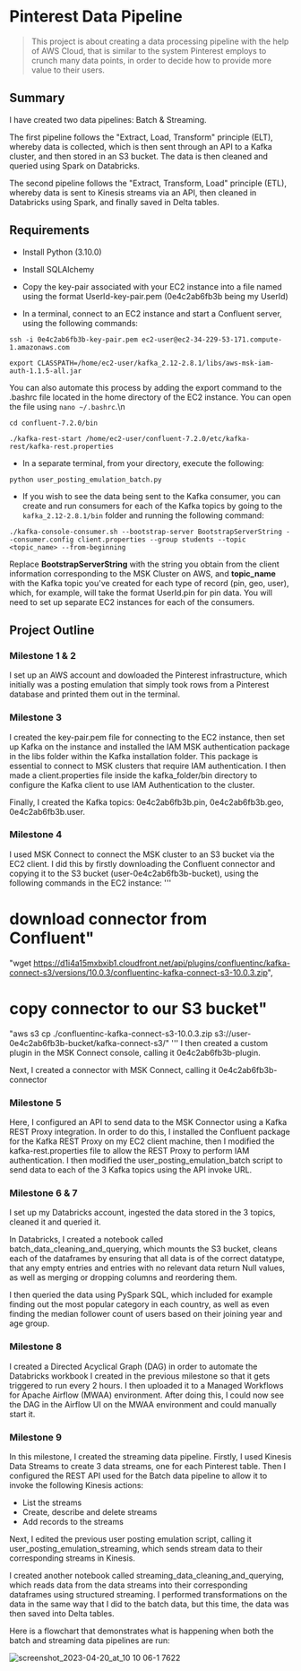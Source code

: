 # Pinterest Data Pipeline

> This project is about creating a data processing pipeline with the help of AWS Cloud, that is similar to the system Pinterest employs to crunch many data points, in order to decide how to provide more value to their users.

## Summary

I have created two data pipelines: Batch & Streaming. 

The first pipeline follows the "Extract, Load, Transform" principle (ELT), whereby data is collected, which is then sent through an API to a Kafka cluster, and then stored in an S3 bucket. The data is then cleaned and queried using Spark on Databricks.

The second pipeline follows the "Extract, Transform, Load" principle (ETL), whereby data is sent to Kinesis streams via an API, then cleaned in Databricks using Spark, and finally saved in Delta tables.

## Requirements

- Install Python (3.10.0)
- Install SQLAlchemy
- Copy the key-pair associated with your EC2 instance into a file named using the format UserId-key-pair.pem (0e4c2ab6fb3b being my UserId)

- In a terminal, connect to an EC2 instance and start a Confluent server, using the following commands:
```
ssh -i 0e4c2ab6fb3b-key-pair.pem ec2-user@ec2-34-229-53-171.compute-1.amazonaws.com
```
```
export CLASSPATH=/home/ec2-user/kafka_2.12-2.8.1/libs/aws-msk-iam-auth-1.1.5-all.jar
```
You can also automate this process by adding the export command to the .bashrc file located in the home directory of the EC2 instance. You can open the file using `nano ~/.bashrc`.\n
```
cd confluent-7.2.0/bin
```
```
./kafka-rest-start /home/ec2-user/confluent-7.2.0/etc/kafka-rest/kafka-rest.properties
```
- In a separate terminal, from your directory, execute the following:
```
python user_posting_emulation_batch.py
```
- If you wish to see the data being sent to the Kafka consumer, you can create and run consumers for each of the Kafka topics by going to the `kafka_2.12-2.8.1/bin` folder and running the following command: 
```
./kafka-console-consumer.sh --bootstrap-server BootstrapServerString --consumer.config client.properties --group students --topic <topic_name> --from-beginning
```
Replace **BootstrapServerString** with the string you obtain from the client information corresponding to the MSK Cluster on AWS, and **topic_name** with the Kafka topic you've created for each type of record (pin, geo, user), which, for example, will take the format UserId.pin for pin data. You will need to set up separate EC2 instances for each of the consumers.

## Project Outline

### Milestone 1 & 2

I set up an AWS account and dowloaded the Pinterest infrastructure, which initially was a posting emulation that simply took rows from a Pinterest database and printed them out in the terminal.

### Milestone 3

I created the key-pair.pem file for connecting to the EC2 instance, then set up Kafka on the instance and installed the IAM MSK authentication package in the libs folder within the Kafka installation folder. This package is essential to connect to MSK clusters that require IAM authentication. I then made a client.properties file inside the kafka_folder/bin directory to configure the Kafka client to use IAM Authentication to the cluster.

Finally, I created the Kafka topics: 0e4c2ab6fb3b.pin, 0e4c2ab6fb3b.geo, 0e4c2ab6fb3b.user.

### Milestone 4

I used MSK Connect to connect the MSK cluster to an S3 bucket via the EC2 client. I did this by firstly downloading the Confluent connector and copying it to the S3 bucket (user-0e4c2ab6fb3b-bucket), using the following commands in the EC2 instance:
'''
# download connector from Confluent"
"wget https://d1i4a15mxbxib1.cloudfront.net/api/plugins/confluentinc/kafka-connect-s3/versions/10.0.3/confluentinc-kafka-connect-s3-10.0.3.zip",
# copy connector to our S3 bucket"
"aws s3 cp ./confluentinc-kafka-connect-s3-10.0.3.zip s3://user-0e4c2ab6fb3b-bucket/kafka-connect-s3/"
'''
I then created a custom plugin in the MSK Connect console, calling it 0e4c2ab6fb3b-plugin.

Next, I created a connector with MSK Connect, calling it 0e4c2ab6fb3b-connector

### Milestone 5

Here, I configured an API to send data to the MSK Connector using a Kafka REST Proxy integration. In order to do this, I installed the Confluent package for the Kafka REST Proxy on my EC2 client machine, then I modified the kafka-rest.properties file to allow the REST Proxy to perform IAM authentication. I then modified the user_posting_emulation_batch script to send data to each of the 3 Kafka topics using the API invoke URL.

### Milestone 6 & 7

I set up my Databricks account, ingested the data stored in the 3 topics, cleaned it and queried it.

In Databricks, I created a notebook called batch_data_cleaning_and_querying, which mounts the S3 bucket, cleans each of the dataframes by ensuring that all data is of the correct datatype, that any empty entries and entries with no relevant data return Null values, as well as merging or dropping columns and reordering them.

I then queried the data using PySpark SQL, which included for example finding out the most popular category in each country, as well as even finding the median follower count of users based on their joining year and age group.

### Milestone 8

I created a Directed Acyclical Graph (DAG) in order to automate the Databricks workbook I created in the previous milestone so that it gets triggered to run every 2 hours. I then uploaded it to a Managed Workflows for Apache Airflow (MWAA) environment. After doing this, I could now see the DAG in the Airflow UI on the MWAA environment and could manually start it.

### Milestone 9

In this milestone, I created the streaming data pipeline. Firstly, I used Kinesis Data Streams to create 3 data streams, one for each Pinterest table. Then I configured the REST API used for the Batch data pipeline to allow it to invoke the following Kinesis actions:
- List the streams
- Create, describe and delete streams
- Add records to the streams

Next, I edited the previous user posting emulation script, calling it user_posting_emulation_streaming, which sends stream data to their corresponding streams in Kinesis.

I created another notebook called streaming_data_cleaning_and_querying, which reads data from the data streams into their corresponding dataframes using structured streaming. I performed transformations on the data in the same way that I did to the batch data, but this time, the data was then saved into Delta tables.

Here is a flowchart that demonstrates what is happening when both the batch and streaming data pipelines are run:

![screenshot_2023-04-20_at_10 10 06-1 7622](https://github.com/HarshShah2812/Pinterest-Data-Pipeline/assets/67421468/01701e26-1fee-4177-b6f5-dfae3e421004)
